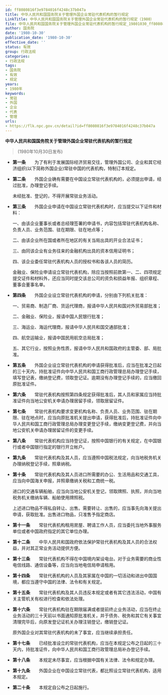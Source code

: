 ```yaml
---
id: ff8080816f3e9784016f4248c37b047a
title: 中华人民共和国国务院关于管理外国企业常驻代表机构的暂行规定
LinkTitle: 中华人民共和国国务院关于管理外国企业常驻代表机构的暂行规定（1980）
file: 中华人民共和国国务院关于管理外国企业常驻代表机构的暂行规定_19801030_ff8080816f3e9784016f4248c37b047a.docx
author: 国务院
date: '1980-10-30'
publication_date: '1980-10-30'
effective_date: ''
status: 有效
group: 行政法规
categories:
- 行政法规
tags:
- 国务院
- 有效
- 规定
years:
- 1980年
keywords:
- 常驻
- 外国
- 企业
- 代表
- 管理
urls:
- https://flk.npc.gov.cn/detail?id=ff8080816f3e9784016f4248c37b047a
---
```


**中华人民共和国国务院关于管理外国企业常驻代表机构的暂行规定**

> (1980年10月30日发布)

- **第一条**　　为了有利于发展国际经济贸易交往，管理外国公司、企业和其它经济组织(以下简称外国企业)常驻中国的代表机构，特制订本规定。

- **第二条**　　外国企业确有需要在中国设立常驻代表机构的，必须提出申请，经过批准，办理登记手续。

  未经批准、登记的，不得开展常驻业务活动。

- **第三条**　　外国企业申请在中国设立常驻代表机构时，应当提交以下证件和材料：

  一、由该企业董事长或者总经理签署的申请书，内容包括常驻代表机构名称、负责人员、业务范围、驻在期限、驻在地点等；

  二、由该企业所在国或者所在地区的有关当局出具的开业合法证书；

  三、由同该企业有业务往来的金融机构出具的资本信用证明书；

  四、该企业委任常驻代表机构人员的授权书和各该人员的简历。

  金融业、保险业申请设立常驻代表机构，除应当按照前款第一、二、四项规定提交证件和材料外，还应当同时提交该总公司的资负和损益年报、组织章程、董事会董事名单。

- **第四条**　　外国企业设立常驻代表机构的申请，分别由下列机关批准：

  一、贸易商、制造厂商、货运代理商，报请中华人民共和国对外贸易部批准；

  二、金融业、保险业，报请中国人民银行批准；

  三、海运业、海运代理商，报请中华人民共和国交通部批准；

  四、航空运输业，报请中国民用航空总局批准；

  五、其它行业，按照业务性质，报请中华人民共和国政府的主管委、部、局批准。

- **第五条**　　外国企业设立常驻代表机构的申请获得批准后，应当在批准之日起的三十天内，持批准证件向中华人民共和国工商行政管理总局办理登记手续，填写登记表，缴纳登记费，领取登记证。逾期没有办理登记手续的，应当缴回原批准证件。

- **第六条**　　常驻代表机构按照第四条规定获得批准后，其人员和家属应当持批准证件向当地公安机关申请办理居留手续，领取居留证件。

- **第七条**　　常驻代表机构要求变更机构名称、负责人员、业务范围、驻在期限、驻在地点时，应当向原批准机关提出申请，获得批准后，持批准证件向中华人民共和国工商行政管理总局办理变更登记手续，缴纳变更登记费，并向当地公安机关申请办理居留证件的变更手续。

- **第八条**　　常驻代表机构应当持登记证，按照中国银行的有关规定，在中国银行或者中国银行指定的银行开立帐户。

- **第九条**　　常驻代表机构及其人员，应当遵照中国税法规定，向当地税务机关办理纳税登记手续，照章纳税。

- **第十条**　　常驻代表机构及其人员进口所需要的办公、生活用品和交通工具，应当向中国海关申报，并照章缴纳关税和工商统一税。

  进口的交通车辆船舶，应当向当地公安机关登记，领取牌照、执照，并向当地税务机关缴纳车辆、船舶使用牌照税。

  上述进口物品不得私自转让、出售。需要转让、出售的，应当事先向海关提出申请，获取批准。出售进口物品，只准售予指定商店。

- **第十一条**　　常驻代表机构租用房屋、聘请工作人员，应当委托当地外事服务单位或者中国政府指定的其它单位办理。

- **第十二条**　　中华人民共和国政府依法保护常驻代表机构及其人员的合法权益，并对其正常业务活动提供方便。

- **第十三条**　　常驻代表机构不得在中国境内架设电台。对于业务需要的商业性电信线路、通信设备等，应当向当地电信局申请租用。

- **第十四条**　　常驻代表机构的人员及其家属在中国的一切活动和进出中国国境，都应当遵守中国的法律、法令和有关规定。

- **第十五条**　　常驻代表机构及其人员违反本规定或者有其它违法活动，中国有关主管机关有权进行检查和依法处理。

- **第十六条**　　常驻代表机构驻在期限届满或者提前终止业务活动，应当在终止业务活动的三十天前以书面通知原批准机关，并于债务、税务和其它有关事宜清理完毕后，向原发登记证机关办理注销登记，缴销登记证。

  原外国企业对其常驻代表机构的未了事宜，应当继续承担责任。

- **第十七条**　　已经批准设立的常驻代表机构，应当在本规定公布之日起的三十天内，持批准证件，向中华人民共和国工商行政管理总局补办登记手续。

- **第十八条**　　本规定未尽事宜，应当根据中国有关法律、法令和规定办理。

- **第十九条**　　外国企业在中国设立常驻代表，都比照设立常驻代表机构，适用本规定。

- **第二十条**　　本规定自公布之日起施行。

